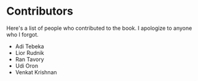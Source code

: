 # Contributors

Here's a list of people who contributed to the book. I apologize to anyone who I
forgot.

* Adi Tebeka
* Lior Rudnik
* Ran Tavory
* Udi Oron
* Venkat Krishnan
